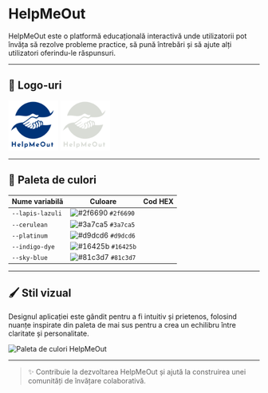 # HelpMeOut

HelpMeOut este o platformă educațională interactivă unde utilizatorii pot învăța să rezolve probleme practice, să pună întrebări și să ajute alți utilizatori oferindu-le răspunsuri.

---

## 📸 Logo-uri

<img src="https://github.com/azert9526/help-me-out/blob/main-window/public/icons/Logo.svg" alt="Logo HelpMeOut" height="100"/>
<img src="https://github.com/azert9526/help-me-out/blob/main-window/public/icons/LogoDeschis.svg" alt="Logo HelpMeOut Deschis" height="100"/>

---

## 🎨 Paleta de culori

| Nume variabilă | Culoare     | Cod HEX     |
|----------------|-------------|-------------|
| `--lapis-lazuli` | ![#2f6690](https://via.placeholder.com/15/2f6690/000000?text=+) `#2f6690` |
| `--cerulean`     | ![#3a7ca5](https://via.placeholder.com/15/3a7ca5/000000?text=+) `#3a7ca5` |
| `--platinum`     | ![#d9dcd6](https://via.placeholder.com/15/d9dcd6/000000?text=+) `#d9dcd6` |
| `--indigo-dye`   | ![#16425b](https://via.placeholder.com/15/16425b/000000?text=+) `#16425b` |
| `--sky-blue`     | ![#81c3d7](https://via.placeholder.com/15/81c3d7/000000?text=+) `#81c3d7` |

---

## 🖌️ Stil vizual

Designul aplicației este gândit pentru a fi intuitiv și prietenos, folosind nuanțe inspirate din paleta de mai sus pentru a crea un echilibru între claritate și personalitate.

<img src="./path/to/Paleta-HelpMeOut.png" alt="Paleta de culori HelpMeOut" style="max-width: 100%;"/>

---

> ✨ Contribuie la dezvoltarea HelpMeOut și ajută la construirea unei comunități de învățare colaborativă.

